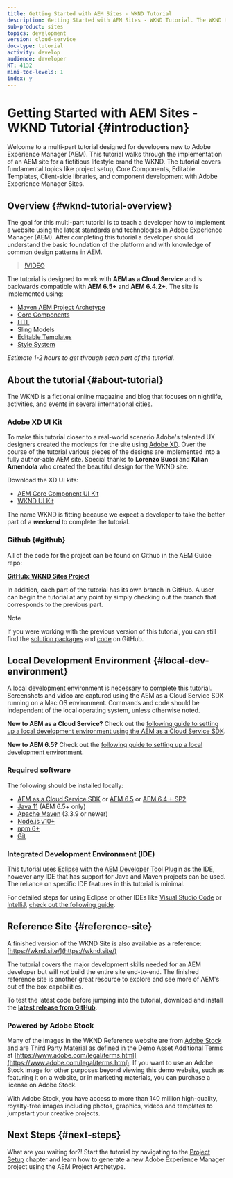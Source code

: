 ```yaml
---
title: Getting Started with AEM Sites - WKND Tutorial
description: Getting Started with AEM Sites - WKND Tutorial. The WKND tutorial is a multi-part tutorial designed for developers new to Adobe Experience Manager. The tutorial walks through the implementation of an AEM site for a fictitious lifestyle brand, the WKND. The tutorial covers fundamental topics like project setup, maven archetypes, Core Components, Editable Templates, client libraries, and component development.
sub-product: sites
topics: development
version: cloud-service
doc-type: tutorial
activity: develop
audience: developer
KT: 4132
mini-toc-levels: 1
index: y
---
```


# Getting Started with AEM Sites - WKND Tutorial {#introduction}

Welcome to a multi-part tutorial designed for developers new to Adobe Experience Manager (AEM). This tutorial walks through the implementation of an AEM site for a fictitious lifestyle brand the WKND. The tutorial covers fundamental topics like project setup, Core Components, Editable Templates, Client-side libraries, and component development with Adobe Experience Manager Sites.

## Overview {#wknd-tutorial-overview}

The goal for this multi-part tutorial is to teach a developer how to implement a website using the latest standards and technologies in Adobe Experience Manager (AEM). After completing this tutorial a developer should understand the basic foundation of the platform and with knowledge of common design patterns in AEM.

>[!VIDEO](https://video.tv.adobe.com/v/30476?quality=12&learn=on)

The tutorial is designed to work with **AEM as a Cloud Service** and is backwards compatible with **AEM 6.5+** and **AEM 6.4.2+**. The site is implemented using:

* [Maven AEM Project Archetype](https://docs.adobe.com/content/help/en/experience-manager-core-components/using/developing/archetype/overview.html)
* [Core Components](https://docs.adobe.com/content/help/en/experience-manager-core-components/using/introduction.html)
* [HTL](https://docs.adobe.com/content/help/en/experience-manager-htl/using/getting-started/getting-started.html)
* Sling Models
* [Editable Templates](https://docs.adobe.com/content/help/en/experience-manager-learn/sites/page-authoring/template-editor-feature-video-use.html)
* [Style System](https://docs.adobe.com/content/help/en/experience-manager-learn/sites/page-authoring/style-system-feature-video-use.html)

*Estimate 1-2 hours to get through each part of the tutorial.*

## About the tutorial {#about-tutorial}

The WKND is a fictional online magazine and blog that focuses on nightlife, activities, and events in several international cities.

### Adobe XD UI Kit

To make this tutorial closer to a real-world scenario Adobe's talented UX designers created the mockups for the site using [Adobe XD](https://www.adobe.com/products/xd.html). Over the course of the tutorial various pieces of the designs are implemented into a fully author-able AEM site. Special thanks to **Lorenzo Buosi** and **Kilian Amendola** who created the beautiful design for the WKND site.

Download the XD UI kits:

* [AEM Core Component UI Kit](assets/overview/AEM-CoreComponents-UI-Kit.xd)
* [WKND UI Kit](https://github.com/adobe/aem-guides-wknd/releases/download/aem-guides-wknd-0.0.2/AEM_UI-kit-WKND.xd)

The name WKND is fitting because we expect a developer to take the better part of a ***weekend*** to complete the tutorial.

### Github {#github}

All of the code for the project can be found on Github in the AEM Guide repo:

**[GitHub: WKND Sites Project](https://github.com/adobe/aem-guides-wknd)**

In addition, each part of the tutorial has its own branch in GitHub. A user can begin the tutorial at any point by simply checking out the branch that corresponds to the previous part.

>[!NOTE]
>
> If you were working with the previous version of this tutorial, you can still find the [solution packages](https://github.com/adobe/aem-guides-wknd/releases/tag/archetype-18.1) and [code](https://github.com/adobe/aem-guides-wknd/tree/archetype-18.1) on GitHub.

## Local Development Environment {#local-dev-environment}

A local development environment is necessary to complete this tutorial. Screenshots and video are captured using the AEM as a Cloud Service SDK running on a Mac OS environment. Commands and code should be independent of the local operating system, unless otherwise noted.

**New to AEM as a Cloud Service?** Check out the [following guide to setting up a local development environment using the AEM as a Cloud Service SDK](https://docs.adobe.com/content/help/en/experience-manager-learn/cloud-service/local-development-environment-set-up/overview.html).

**New to AEM 6.5?** Check out the [following guide to setting up a local development environment](https://docs.adobe.com/content/help/en/experience-manager-learn/foundation/development/set-up-a-local-aem-development-environment.html).

### Required software

The following should be installed locally:

* [AEM as a Cloud Service SDK](https://docs.adobe.com/content/help/en/experience-manager-learn/cloud-service/local-development-environment-set-up/aem-runtime.html#download-the-aem-as-a-cloud-service-sdk) or [AEM 6.5](https://helpx.adobe.com/experience-manager/6-5/sites/deploying/using/technical-requirements.html) or [AEM 6.4 + SP2](https://helpx.adobe.com/experience-manager/6-4/release-notes/sp-release-notes.html)
* [Java 11](https://downloads.experiencecloud.adobe.com/content/software-distribution/en/general.html) (AEM 6.5+ only)
* [Apache Maven](https://maven.apache.org/) (3.3.9 or newer)
* [Node.js v10+](https://nodejs.org/en/)
* [npm 6+](https://www.npmjs.com/)
* [Git](https://git-scm.com/)

### Integrated Development Environment (IDE)

This tutorial uses [Eclipse](https://www.eclipse.org/) with the [AEM Developer Tool Plugin](https://eclipse.adobe.com/aem/dev-tools/) as the IDE, however any IDE that has support for Java and Maven projects can be used. The reliance on specific IDE features in this tutorial is minimal.

For detailed steps for using Eclipse or other IDEs like [Visual Studio Code](https://code.visualstudio.com/) or [IntelliJ](https://www.jetbrains.com/idea/), [check out the following guide](https://docs.adobe.com/content/help/en/experience-manager-learn/foundation/development/set-up-a-local-aem-development-environment.html).

## Reference Site {#reference-site}

A finished version of the WKND Site is also available as a reference: [https://wknd.site/](https://wknd.site/)

The tutorial covers the major development skills needed for an AEM developer but will *not* build the entire site end-to-end. The finished reference site is another great resource to explore and see more of AEM's out of the box capabilities.

To test the latest code before jumping into the tutorial, download and install the **[latest release from GitHub](https://github.com/adobe/aem-guides-wknd/releases/latest)**.

### Powered by Adobe Stock

Many of the images in the WKND Reference website are from [Adobe Stock](https://stock.adobe.com/) and are Third Party Material as defined in the Demo Asset Additional Terms at [https://www.adobe.com/legal/terms.html](https://www.adobe.com/legal/terms.html). If you want to use an Adobe Stock image for other purposes beyond viewing this demo website, such as featuring it on a website, or in marketing materials, you can purchase a license on Adobe Stock.

With Adobe Stock, you have access to more than 140 million high-quality, royalty-free images including photos, graphics, videos and templates to jumpstart your creative projects.

## Next Steps {#next-steps}

What are you waiting for?! Start the tutorial by navigating to the [Project Setup](project-setup.md) chapter and learn how to generate a new Adobe Experience Manager project using the AEM Project Archetype.
